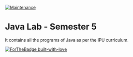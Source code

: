 [![Maintenance](https://img.shields.io/badge/Maintained%3F-yes-green.svg)](https://GitHub.com/Naereen/StrapDown.js/graphs/commit-activity)

# Java Lab - Semester 5
It contains all the programs of Java as per the IPU curriculum.


[![ForTheBadge built-with-love](http://ForTheBadge.com/images/badges/built-with-love.svg)](https://GitHub.com/Naereen/)
